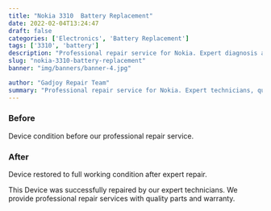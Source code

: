 ```yaml
---
title: "Nokia 3310  Battery Replacement"
date: 2022-02-04T13:24:47
draft: false
categories: ['Electronics', 'Battery Replacement']
tags: ['3310', 'battery']
description: "Professional repair service for Nokia. Expert diagnosis and quality repairs in Bangalore."
slug: "nokia-3310-battery-replacement"
banner: "img/banners/banner-4.jpg"

author: "Gadjoy Repair Team"
summary: "Professional repair service for Nokia. Expert technicians, quality parts, warranty included."
---
```


### Before

Device condition before our professional repair service.

### After

Device restored to full working condition after expert repair.

This Device was successfully repaired by our expert technicians. We provide professional repair services with quality parts and warranty.